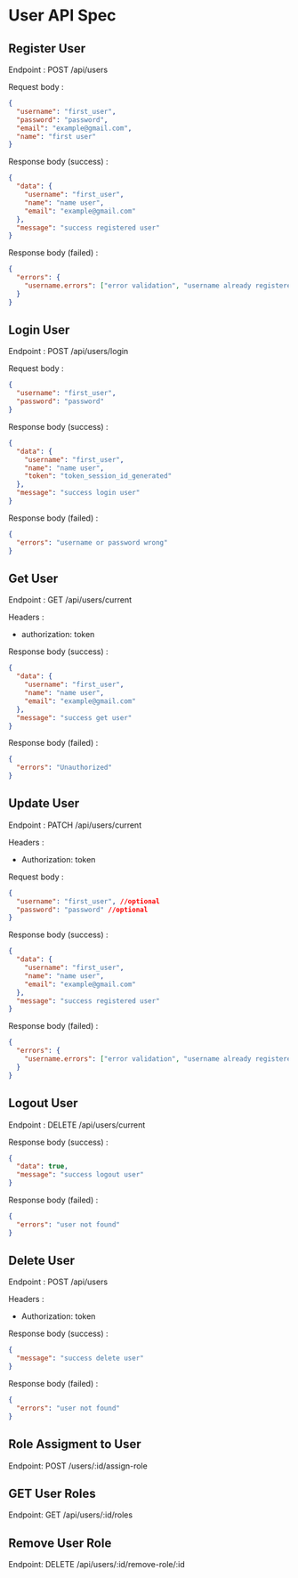 # User API Spec

## Register User

Endpoint : POST /api/users

Request body :

```json
{
  "username": "first_user",
  "password": "password",
  "email": "example@gmail.com",
  "name": "first user"
}
```

Response body (success) :

```json
{
  "data": {
    "username": "first_user",
    "name": "name user",
    "email": "example@gmail.com"
  },
  "message": "success registered user"
}
```

Response body (failed) :

```json
{
  "errors": {
    "username.errors": ["error validation", "username already registered"]
  }
}
```

## Login User

Endpoint : POST /api/users/login

Request body :

```json
{
  "username": "first_user",
  "password": "password"
}
```

Response body (success) :

```json
{
  "data": {
    "username": "first_user",
    "name": "name user",
    "token": "token_session_id_generated"
  },
  "message": "success login user"
}
```

Response body (failed) :

```json
{
  "errors": "username or password wrong"
}
```

## Get User

Endpoint : GET /api/users/current

Headers :

- authorization: token

Response body (success) :

```json
{
  "data": {
    "username": "first_user",
    "name": "name user",
    "email": "example@gmail.com"
  },
  "message": "success get user"
}
```

Response body (failed) :

```json
{
  "errors": "Unauthorized"
}
```

## Update User

Endpoint : PATCH /api/users/current

Headers :

- Authorization: token

Request body :

```json
{
  "username": "first_user", //optional
  "password": "password" //optional
}
```

Response body (success) :

```json
{
  "data": {
    "username": "first_user",
    "name": "name user",
    "email": "example@gmail.com"
  },
  "message": "success registered user"
}
```

Response body (failed) :

```json
{
  "errors": {
    "username.errors": ["error validation", "username already registered"]
  }
}
```

## Logout User

Endpoint : DELETE /api/users/current

Response body (success) :

```json
{
  "data": true,
  "message": "success logout user"
}
```

Response body (failed) :

```json
{
  "errors": "user not found"
}
```

## Delete User

Endpoint : POST /api/users

Headers :

- Authorization: token

Response body (success) :

```json
{
  "message": "success delete user"
}
```

Response body (failed) :

```json
{
  "errors": "user not found"
}
```

## Role Assigment to User

Endpoint: POST /users/:id/assign-role

## GET User Roles

Endpoint: GET /api/users/:id/roles

## Remove User Role

Endpoint: DELETE /api/users/:id/remove-role/:id
